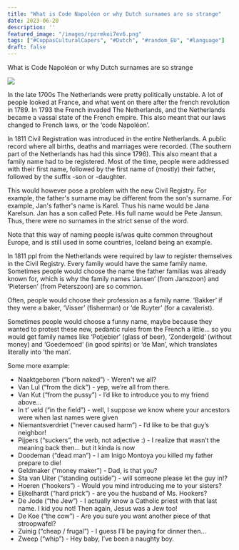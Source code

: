 ```yaml
---
title: "What is Code Napoléon or why Dutch surnames are so strange"
date: 2023-06-20
description: ''
featured_image: "/images/rpzrmkoi7ev6.png"
tags: ["#CuppasCulturalCapers", "#Dutch", "#random_EU", "#language"]
draft: false
---
```


What is Code Napoléon or why Dutch surnames are so strange 

![](/images/rpzrmkoi7ev6.png)

In the late 1700s The Netherlands were pretty politically unstable. A lot of people looked at France, and what went on there after the french revolution in 1789. In 1793 the French invaded The Netherlands, and the Netherlands became a vassal state of the French empire. This also meant that our laws changed to French laws, or the ‘code Napoléon’.

In 1811 Civil Registration was introduced in the entire Netherlands. A public record where all births, deaths and marriages were recorded. (The southern part of the Netherlands has had this since 1796). This also meant that a family name had to be registered. Most of the time, people were addressed with their first name, followed by the first name of (mostly) their father, followed by the suffix -son or -daughter. 

This would however pose a problem with the new Civil Registry. 
For example, the father's surname may be different from the son's surname. For example, Jan's father's name is Karel. Thus his name would be Jana Karelsun. Jan has a son called Pete. His full name would be Pete Jansun. Thus, there were no surnames in the strict sense of the word. 

Note that this way of naming people is/was quite common throughout Europe, and is still used in some countries, Iceland being an example.

In 1811 ppl from the Netherlands were required by law to register themselves in the Civil Registry. Every family would have the same family name. Sometimes people would choose the name the father familias was already known for, which is why the family names ‘Jansen’ (from Janszoon) and ‘Pietersen’ (from Peterszoon) are so common.

Often, people would choose their profession as a family name. ‘Bakker’ if they were a baker, ‘Visser’ (fisherman) or ‘de Ruyter’ (for a cavalerist).

Sometimes people would choose a funny name, maybe because they wanted to protest these new, pedantic rules from the French a little… so you would get family names like ‘Potjebier’ (glass of beer), ‘Zondergeld’ (without money) and ‘Goedemoed’ (in good spirits) or  ‘de Man’, which translates literally into ‘the man’.

Some more example:
* Naaktgeboren (“born naked”) - Weren't we all?
* Van Lul (“from the dick”) - yep, we’re all from there.
* Van Kut (“from the pussy”) - I’d like to introduce you to my friend above…
* In t’ veld (“in the field”) - well, I suppose we know where your ancestors were when last names were given
* Niemantsverdriet (“never caused harm”) - I’d like to be that guy’s neighbor!
* Pijpers (“suckers”, the verb, not adjective :) - I realize that wasn’t the meaning back then… but it kinda is now
* Doodeman (“dead man”) - I am Inigo Montoya you killed my father prepare to die!
* Geldmaker (“money maker”) - Dad, is that you?
* Sta van Uiter (“standing outside”) - will someone please let the guy in!?
* Hoeren (“hookers”) - Would you mind introducing me to your sisters?
* Eijkelhardt (“hard prick”) - are you the husband of Ms. Hookers?
* De Jode (“the Jew”) - I actually know a Catholic priest with that last name. I kid you not! Then again, Jesus was a Jew too!
* De Koe (“the cow”) - Are you sure you want another piece of that stroopwafel?
* Zuinig (“cheap / frugal”) - I guess I’ll be paying for dinner then…
* Zweep (“whip”) - Hey baby, I’ve been a naughty boy.
